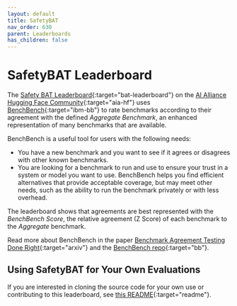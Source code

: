 ```yaml
---
layout: default
title: SafetyBAT
nav_order: 630
parent: Leaderboards
has_children: false
---
```


# SafetyBAT Leaderboard

The [Safety BAT Leaderboard](https://huggingface.co/spaces/aialliance/safetybat){:target="bat-leaderboard"} on the [AI Alliance Hugging Face Community](https://huggingface.co/aialliance){:target="aia-hf"} uses [BenchBench](https://github.com/IBM/benchbench){:target="ibm-bb"} to rate benchmarks according to their agreement with the defined _Aggregate Benchmark_, an enhanced representation of many benchmarks that are available.

BenchBench is a useful tool for users with the following needs:

* You have a new benchmark and you want to see if it agrees or disagrees with other known benchmarks.
* You are looking for a benchmark to run and use to ensure your trust in a system or model you want to use. BenchBench helps you find efficient alternatives that provide acceptable coverage, but may meet other needs, such as the ability to run the benchmark privately or with less overhead.

The leaderboard shows that agreements are best represented with the _BenchBench Score_, the relative agreement (Z Score) of each benchmark to the _Aggregate_ benchmark.

Read more about BenchBench in the paper [Benchmark Agreement Testing Done Right](https://arxiv.org/abs/2407.13696){:target="arxiv"} and the [BenchBench repo](https://github.com/IBM/benchbench){:target="bb"}. 

## Using SafetyBAT for Your Own Evaluations

If you are interested in cloning the source code for your own use or contributing to this leaderboard, see [this README](https://github.com/The-AI-Alliance/trust-safety-evals/blob/main/README.md#safetybat-leaderboard){:target="readme"}.
